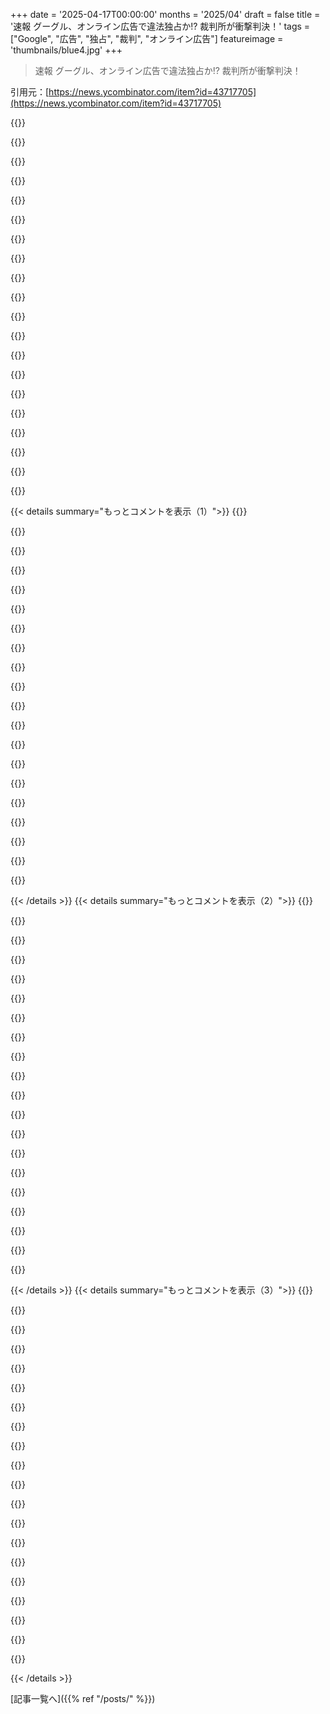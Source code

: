 +++
date = '2025-04-17T00:00:00'
months = '2025/04'
draft = false
title = '速報 グーグル、オンライン広告で違法独占か!? 裁判所が衝撃判決！'
tags = ["Google", "広告", "独占", "裁判", "オンライン広告"]
featureimage = 'thumbnails/blue4.jpg'
+++

> 速報 グーグル、オンライン広告で違法独占か!? 裁判所が衝撃判決！

引用元：[https://news.ycombinator.com/item?id=43717705](https://news.ycombinator.com/item?id=43717705)

{{<matomeQuote body="ここに判決が出てるね: https://storage.courtlistener.com/recap/gov.uscourts.vaed.53..." userName="doom2" createdAt="2025-04-17T15:02:31" color="">}}

{{<matomeQuote body="http://archive.md/20250417144711/https://www.nytimes.com/200..." userName="1vuio0pswjnm7" createdAt="2025-04-17T16:28:02" color="">}}

{{<matomeQuote body="この記事の説明はイマイチだと思うな。Googleはパブリッシャーのために広告枠を販売し、広告主のために広告も販売してる。広告を広告枠に配置するオークションも運営してるんだ。この図を見てみて https://images.app.goo.gl/ADx5xrAnWNicgoFu7 。Googleを潰さなくても、この仕組みの一部は分解できると思う。" userName="megaman821" createdAt="2025-04-17T15:50:42" color="#ff33a1">}}

{{<matomeQuote body="重要なのは、リークされたメールとか他の証拠で、この二重（多重？）構造の不正が（少なくとも過去には時々）あったことが示されてるってこと。例えば、Googleの広告取引所が自社のプラットフォームを優遇して、他の取引所が広告枠の入札で公平に競争するのを制限してたとか https://www.justice.gov/archives/opa/pr/justice-department-s... 入札者の数を制限することで、Googleは広告枠の価格を釣り上げてたとか https://www.abc.net.au/news/2024-11-26/closing-arguments-giv... Googleは競争相手と誰が落札するか合意する入札談合をして、これも価格を釣り上げてたとか https://www.justice.gov/atr/preventing-and-detecting-bid-rig... Googleは不公平な競争環境を作るために市場配分協定を結んでたとか https://www.winston.com/en/insights-news/avoiding-antitrust-..." userName="hammock" createdAt="2025-04-17T16:39:30" color="#785bff">}}

{{<matomeQuote body="メディアの買い手がシステムに1ドル入れると、パブリッシャーに届くのは平均で0.60ドル。場合によっては0.50ドル以下。広告は意図的に複雑なシステムになってて、企業がプロセス全体で何度も手数料を取れるようにしてるんだ。Googleは分割されるべきだけど、これらの問題を解決するには、広告技術システム全体を捨て去る必要があるね。https://www.forbes.com/sites/augustinefou/2021/02/15/how-muc..." userName="crowcroft" createdAt="2025-04-17T16:51:30" color="#45d325">}}

{{<matomeQuote body="AdTechで働いてる者として、反対意見を言わせてもらうよ。確かに複雑だけど、信じられないほど効率的だよ。それに、パブリッシャーが総収入の75％を得ようが30％を得ようが関係ない。重要なのは、次の最良の代替手段と比較してどれだけ稼いでるかってこと。Googleみたいな企業はこれが得意なんだ。Googleはこの分野の”独占企業”じゃない。実際、世界にはGoogleみたいな企業が多すぎるくらいだけど、パブリッシャーのためにトップレベルの収益を生み出す点では、Googleに匹敵する企業は存在しない。Googleと10年以上競争してきた経験から言わせてもらうよ。" userName="aiauthoritydev" createdAt="2025-04-17T17:39:18" color="#ff33a1">}}

{{<matomeQuote body="理論的には同意するけど、実際にはシステム全体が腐ってるよ。<br>・Googleが一方的に入札の仕組みを変えてコストを15％上昇させた https://finance.yahoo.com/news/google-changed-ad-auctions-ra...<br>・CriteoとSteelhouseによるコンバージョンアトリビューションとクッキー爆弾詐欺 https://finance.yahoo.com/news/criteo-versus-steelhouse-clic...<br>・Phunwareのクリックフラッディング詐欺 https://www.forbes.com/sites/augustinefou/2021/01/17/ubers-l...<br>・終わりのないモバイル広告詐欺のリスト https://www.fraud0.com/resources/ad-fraud-cases-of-the-past-...<br>・ビューアビリティ詐欺 https://www.cnbc.com/2017/01/31/procter-gamble-chief-markete...<br>・セッションハイジャック詐欺 https://www.buzzfeednews.com/article/craigsilverman/ad-indus...<br>これって健全で効率的な業界とは言えないよね。ベンダーは積極的に手数料を取るだけでなく、広告主が質の高いメディアや実際のパブリッシャーに支払うはずだったお金を不正なサイトやアプリに流用して、そこでより高いマージンを得てるんだ。" userName="crowcroft" createdAt="2025-04-17T18:07:53" color="#ff33a1">}}

{{<matomeQuote body="＞publisher earns 75% or 30% of the total revenue<br>＞中間業者が市場で収益の70％をかすめ取っている場合、それが問題ないわけないじゃん。<br>＞it is incredibly efficient<br>＞買い手と売り手のマッチングプロセスでリソースの70％が失われることが、一体どこが「信じられないほど効率的」なの？<br>＞What matters is how much they are earning compared to the next best alternative.<br>＞その通り。だからこそ、反競争的な行為によって次の最良の代替手段が存在するのを妨げるのは違法なんだ。今回の裁判で詳細な証拠の検討の結果、まさにそれが証明された。" userName="CPLX" createdAt="2025-04-17T17:49:27" color="#ff5733">}}

{{<matomeQuote body="＞On what planet is a loss of 70% of the resources to the matching process between buyers and sellers ”incredibly efficient”?<br>＞マーケットメーカーが市場を提供するコストを負担してる場合だよ。例えば、Steamはゲームを配信するためのインフラを提供するのに30％の手数料を取ってる。もっと安くできる人や企業もいるけど、それがほとんどの売り手にとって最良の選択肢なんだ。もしマーケットメーカーがいなければ、売り手はより多くの収益を得られるだろうけど、誰かに代わりにやってもらうのではなく、直接コストを負担することになる。" userName="hamp95" createdAt="2025-04-17T18:07:03" color="#ff33a1">}}

{{<matomeQuote body="ありがたいことに、HNはついに、人々が嫌がらせや攻撃を受けることなくAd techについて話せる段階になったんだね。<br>もう少し詳しく教えて。Google AdやDoubleClickは何がそんなに特別なんだと思う？<br>＞What matters is how much they are earning compared to the next best alternative.<br>もし間違ってたら訂正してほしいんだけど、たとえパブリッシャーが収益の30％しか得られなくても、他の代替プラットフォームよりも稼げると言ってるのかな？" userName="ksec" createdAt="2025-04-17T18:00:33" color="#ff5c5c">}}

{{<matomeQuote body="購入側の立場だけど、GoogleのMax Performanceってマジ効率いいんだよね。トラフィック誘導が特に。多分、他のプラットフォームより安いんじゃないかな。ちゃんとユーザーに合った広告を表示して、エンゲージメントも高いし。俺も嬉しいし、エンゲージメント上がって収入増えるパブリッシャーも嬉しいはず。ユーザーも、どうせ広告見るなら関連性の高い方がいいでしょ？　テレビの広告とか、全然関係ない薬の広告ばっかりじゃん？" userName="adrr" createdAt="2025-04-17T19:50:15" color="#45d325">}}

{{<matomeQuote body="いやいや、俺はマジで関係ない広告が見たいんだよね。セールスされるの嫌いだし。面白い広告とか、関係ない商品でも上手い見せ方してる方が好き。だから全部広告ブロックしてるけど、スーパーボウルのCMは好き。<br>で、これマジで効果あるんだわ。Nikeの広告好きだから、スポーツウェア買うときNikeに良いイメージ持ってる。スポーツウェア以外にもっと金使ってるけど、Nikeはあの広告のおかげでSaaSの広告出すより価値得てると思う。" userName="pclmulqdq" createdAt="2025-04-17T19:56:21" color="">}}

{{<matomeQuote body="それ意味わからん。そんな状況で、広告主が同じ金額払うわけないじゃん？　広告主は、そいつの注意を引く価値を低く見積もるでしょ、普通。" userName="MichaelZuo" createdAt="2025-04-17T21:57:01" color="">}}

{{<matomeQuote body="広告主が何を求めてるかなんて知ったこっちゃない。広告業界の人に、俺は関連性の高い広告なんて見たくないって言ってるだけ。広告業界の奴らはよく言うけど、マジで違うから。広告ターゲティングが“良くなっても”俺には何のメリットもない。欲しいものがあったら、セールスされなくても自分で見つけるから。" userName="pclmulqdq" createdAt="2025-04-18T05:05:07" color="">}}

{{<matomeQuote body="お前の個人的な意見なんて、Googleとか広告主とか、市場にとって意味あるの？　意思決定する人が、ノイズの中からお前の意見を拾えるわけないじゃん。" userName="MichaelZuo" createdAt="2025-04-18T05:48:35" color="">}}

{{<matomeQuote body="金銭的には意味不明だけど、金が全てじゃないんだよ。<br>感情も大事。怖い人がいたら、心の中で「やめろ！」って叫んで行動する。<br>その怖い人が、俺より俺自身のこと知ってたら、犬みたいに吠えるわ。「出てけ！　頭から出てけ！　そしたら気分良くなる」って。<br>理解できないなら、金とか真実が感情より大事って言ってるようなもんじゃん。じゃあなんで金稼ぐの？　生きるためだけ？" userName="maujun" createdAt="2025-04-18T00:24:27" color="">}}

{{<matomeQuote body="関連性の高い広告は、自制心のない人には有害だと思う。広告は人の心を弄んで、恐怖心とか嫉妬心を煽って金盗んでるようなもんじゃん。自制心のある人は、何を買うか人に言われる必要ないし。" userName="greenchair" createdAt="2025-04-17T20:34:30" color="">}}

{{<matomeQuote body="強制的に広告を見せようとするのは違法にすべき。" userName="thfuran" createdAt="2025-04-17T23:50:15" color="">}}

{{<matomeQuote body="Googleはパブリッシャーには良いかもしれないけど、広告主にはどうなの？　片方に良いことがもう片方には悪いことって、当たり前な気がするけど。競争があれば解決できる問題だけど、Googleが両方やってて市場を牛耳ってるから、色々操作できちゃう。操作してなくても、一社がそんなに力を持ってるのは良くないよね。" userName="xmprt" createdAt="2025-04-17T17:44:00" color="#38d3d3">}}

{{<matomeQuote body="（Open）RTBシステムは競争を促進し、広告主のコストを削減します。これは、売れ残った在庫を自動化された市場で利用できるようにすると同時に、広告主とのファーストパーティ関係を構築できなかった小規模なパブリッシャーの収益を増加させることによって実現されます。仲介業者は、さまざまなIDプロバイダーやその他のトラッキング/データエンリッチメントサービス、およびサードパーティエクスチェンジ、DSP、SSPです。信じられないかもしれませんが、このシステムは、ウェブサイトで広告スペースを直接購入するよりもはるかに安価になります。<br>＞Three industry studies showed less than 50 cents of every dollar goes to showing ads.”<br>広告に費やされたすべてのペニーは、定義上、広告の表示に使用されます。ただし、すべてのペニーがパブリッシャーに支払われるわけではありません。広告主は、自分とパブリッシャーの間のみんなに使われている60セントを見て、「おい、ぼったくられてるぞ！CPMあたり10セントではなく4セント/CPMを支払うことができる！」と言うかもしれませんが、各仲介業者は通常、獲得率を高めるために何らかの価値を追加します。例えば：<br>* 「CTRが高い」オーディエンス（広告をクリックする可能性が高いユーザー）に属するユーザーIDのリストを持っているIDプロバイダー<br>* ユーザーの場所をビッダーに伝え、ローカルに焦点を当てた広告をターゲットにできるようにするGeoプロバイダー<br>* ユーザーのインタラクションイベントを見て、リターゲティングできる人々のプロファイルを作成するユーザーintentプラグイン、「放棄されたカート」リターゲティング、製品レコメンデーションプロバイダーなど<br>* 複数のDSP間でオークションを実施して、パブリッシャーにとってより良い価格を得ると同時に、広告主がより多くの在庫を利用できるようにするエクスチェンジ<br>以前勤めていた会社では、インプレッションを事前に割り当てていました。過去のデータとテレビ番組の視聴者評価に基づいて、将来を予測し、ビデオまたはテレビ番組が獲得する視聴者数を決定し、その予測に基づいて広告インベントリを販売することができました。そのクソは無料ではありません！<br>これらはすべて、獲得率をx％からy％に上げるように設計されています（x > y）。確かに、ウェブサイトに月5,000ドルを支払ってバナー広告を直接表示させることもできますが、より多くのお金が無関心なユーザーに無駄になるでしょう。" userName="shortrounddev2" createdAt="2025-04-17T16:59:31" color="#45d325">}}

{{< details summary="もっとコメントを表示（1）">}}
{{<matomeQuote body="＞それぞれの仲介業者が何らかの価値を付け加えてる（ことが多い）<br>よく言われるけど、マジでそうじゃないことが多いんだよね。Neumannさんらの2019年の論文[1]によると、性別（男性）とか年齢（18-24、25-34、35-44歳）でターゲティングしても、ランダムに推測するより精度が低い（正答率42.3%）らしいよ。ターゲットの精度がランダム以下なら価値はゼロ以下じゃん。広告主はターゲティングにお金かけるより、普通に広告枠買った方がマシだよ。programmatic広告は理論上はわかるけど、実際はシステム全体がぶっ壊れてると思う。<br>[1] https://papers.ssrn.com/sol3/papers.cfm?abstract_id=3203131" userName="crowcroft" createdAt="2025-04-17T17:27:17" color="">}}

{{<matomeQuote body="＞“CTRの高い”オーディエンス（広告をクリックしやすいユーザー）のIDリストを持ってるIdentity providers<br>＞ユーザーの場所を教えてくれるGeo providers。地域限定の広告に使える。<br>＞ユーザーの行動履歴を見て、リターゲティングできる人を探すUser intent pluginsとか、おすすめ商品providerとか。<br>マジありえん！こんなの全部違法にして、関係者は磔にすべき。" userName="tmtvl" createdAt="2025-04-17T18:14:57" color="">}}

{{<matomeQuote body="ユーザーに嫌がらせしてるようには全然思えないけどな。むしろユーザーにとって役立つ広告を表示しようとしてるじゃん。考え方の違いなんだろうけど、俺はこういうターゲティング広告の方が好きだな。広告が全部ターゲットされてなくて、量がめっちゃ多い世界より全然マシ。" userName="cornel_io" createdAt="2025-04-17T19:13:07" color="#785bff">}}

{{<matomeQuote body="俺は逆の立場だな。多くの人は、ターゲット広告かそうじゃない広告かの二択じゃなくて、広告がほとんどない状態を望んでるんだよ。だからみんなad blocker使うし、広告を避けるために頑張ってる。[1]みたいな状況ならまあ許せるけどね。例えば、AmazonでLenovoのlaptop探したらHPのlaptopが最初に出てくるのはありえない。あと、図書館の人が旅行代理店に「この人フランスのガイドブック見てましたよ」って言うようなもんでしょ。マジ勘弁。こういうのを禁止したら、ad tech全体が崩壊する。毎日そうなるのを願ってる。" userName="porridgeraisin" createdAt="2025-04-17T20:16:59" color="#ff5733">}}

{{<matomeQuote body="＞だからみんなad blocker使うし、広告を避けるために頑張ってる。<br>じゃあコンテンツにお金払ってるの？" userName="LunaSea" createdAt="2025-04-17T21:04:28" color="">}}

{{<matomeQuote body="広告付きってのは、「ユーザーの行動を全部追跡して、個人情報を集めて、それを一番高い値段で売る」って意味じゃないから。" userName="troupo" createdAt="2025-04-18T07:51:42" color="">}}

{{<matomeQuote body="ニュースサイトはユーザーデータ持ってないから売ったりしないよ。外部のデータproviderが、特定のオーディエンスセグメントにリターゲティングするために使われるんだ。広告枠を適正な価格で売りたいなら、オーディエンスセグメントのターゲティングを提供しないと、広告のパフォーマンスが悪すぎて、ブランドが今までみたいな価格で買ってくれなくなる。" userName="LunaSea" createdAt="2025-04-18T12:29:48" color="">}}

{{<matomeQuote body="1．証拠を出してくれ。<br>他のコメントで、ターゲティングの精度はランダム以下だって言われてる。<br>https://news.ycombinator.com/item?id=43719816<br>2．広告はずっと昔からあった。Googleが巨大企業になったのは、contextual adsを提供してたからだろ。ユーザーのデータを集めなくても広告ビジネスはできる。" userName="troupo" createdAt="2025-04-18T12:58:49" color="#ff5733">}}

{{<matomeQuote body="＞他のコメントで、ターゲティングの精度はランダム以下だって言われてる。<br>https://news.ycombinator.com/item?id=43719816<br>長くなるけど、その研究は欠陥がある。desktopとmobileのトラフィックを区別してないし、Nielsen DARっていう推定方法を使ってるし。クリック率とかbounce rateも見てない。ターゲティング広告はマーケティング的にも強いんだよね。contextual adsじゃボリュームもパフォーマンスも低いから、ユーザーのデータを集める必要がある。" userName="LunaSea" createdAt="2025-04-18T13:13:20" color="">}}

{{<matomeQuote body="＞その研究は欠陥がある。<br>ユーザーのデータを大量に集めないと広告が出せないっていう、欠陥のない研究を見せてくれ。<br>＞No, it didn't.<br>そうだよ。インターネットの利用者が増えたから、Googleの収入が増えたんだよ。<br>Example: もしユーザーの同意なしに、大量のデータを集めて売って、結果がランダムと変わらなかったら意味あるの？ターゲット広告が多少効果的だとしても、ユーザーの行動をずっと監視するのは妥当なの？" userName="troupo" createdAt="2025-04-18T16:31:54" color="#45d325">}}

{{<matomeQuote body="マジそれな。売上爆上がりしてるのは、世界中でインターネット使う人が増えたからでしょ。Googleがその大部分を牛耳ってるし。<br>ありえない主張には、ありえない証拠が必要だよね。<br>＞例えば、ユーザーの許可なしに大量の個人情報を集めて売るって話だけど<br>ユーザーはちゃんと許可してるし、Consent Management Platformsで管理されて、TC stringsの形で広告オークションに渡されてるよ。知らないとかマジ？<br>＞広告の効果がランダムノイズと変わらないなら、意味なくない？<br>そんなことないし。主張するならソース出して。効果ないデータにお金払うブランドとかいる？<br>＞ターゲット広告がコンテキスト広告よりちょっと効果的なだけで、ユーザーの行動を一生追跡するのってアリ？<br>ユーザーは広告なしでサービス使うためにお金払う覚悟あるの？" userName="LunaSea" createdAt="2025-04-18T17:03:30" color="">}}

{{<matomeQuote body="＞ユーザーはお金払う覚悟あるの？<br>もし、そういうやり方なしじゃサービスを一定の規模で提供できないなら、やるべきじゃない。Googleのイノベーションがどうとか言う前に、今のやり方が唯一の道じゃないってこと。広告技術みたいな非道徳的なやり方を排除すれば、倫理的なイノベーションが生まれるはず。時間がかかったり、TPUの開発が遅れたりするかもしれないけど、奴隷を使ってGoogleのMLインフラチームで働かせればもっと早く進むかもしれないけど、そんなことしないじゃん？" userName="porridgeraisin" createdAt="2025-04-18T17:52:35" color="#ff5c5c">}}

{{<matomeQuote body="それってあなたの感想ですよね？Googleのサービス使ってる何億人ものユーザーはそう思ってないと思うよ。広告とか、少なくともターゲット広告は存在すべきじゃないって意見にはマジ同意だけど。ユーザーが現金で払いたくないから、企業が代替案を探してるだけ。広告とかプライバシーがマジで大事なら、とっくにFacebookとかYouTubeの代替サービスがあるはずだけど、ないじゃん。" userName="LunaSea" createdAt="2025-04-18T21:42:49" color="">}}

{{<matomeQuote body="ほとんどの人が広告技術がどうやってサービスを支えてるか理解してないと思う。一般の人に聞いたら、Googleが広告会社だってことすら知らないんじゃない？(YouTubeの広告以外で)" userName="porridgeraisin" createdAt="2025-04-18T22:16:28" color="">}}

{{<matomeQuote body="数年前、オランダの大手出版社(Persgroep)が、2つの広告ソリューションでユーザーの好み比較調査をしたんだ。一つは従来の個人データに基づいたターゲティング、もう一つはプライバシー保護ソリューション(SOLID)。結果、ユーザーは従来のバージョンを選んだんだって。仕組みを説明した後でもね。" userName="LunaSea" createdAt="2025-04-19T08:05:27" color="">}}

{{<matomeQuote body="広告会社じゃん。<br>”広告会社が、自分たちの広告は好かれてて、代替案なんて誰も望んでないってアンケート結果を発表”<br>それ、自爆してるって気づいてる？" userName="porridgeraisin" createdAt="2025-04-20T05:31:17" color="">}}

{{<matomeQuote body="この議論で証拠と理解を示してるの俺だけのようだけど。いつでも反論とか、実行可能な代替案とか、研究結果とか出してきていいんだぜ。夢のようなインターネットの世界を作るチャンスは既にあるのに、誰も作ったり使ったりしないのはなんでだと思う？" userName="LunaSea" createdAt="2025-04-20T09:00:48" color="#ff5733">}}

{{<matomeQuote body="ダークパターンを平気で使うなら、こっちも遠慮しないぜ。" userName="porridgeraisin" createdAt="2025-04-18T06:55:22" color="">}}

{{<matomeQuote body="あー、偽善者発見。" userName="LunaSea" createdAt="2025-04-18T12:30:36" color="">}}

{{<matomeQuote body="少なくとも、取引所は監査されるべき。今のところ、価格が自然な需給の結果なのか、それとも取引所が需要を偽って価格を釣り上げてるのか、全く分からない。" userName="whatever1" createdAt="2025-04-17T15:57:39" color="#38d3d3">}}


{{< /details >}}
{{< details summary="もっとコメントを表示（2）">}}
{{<matomeQuote body="それか、入札アルゴリズムの設計ミスかもね！自動入札機をどう作るかってのは、マジで議論の余地ありだよ。特にスピードと規模が求められる場合はね。めっちゃ奥が深い問題で、正解は一つじゃないと思うな。" userName="fidotron" createdAt="2025-04-17T16:39:52" color="">}}

{{<matomeQuote body="＞自動入札機をどう作るかってのは、マジで議論の余地ありだよ。特にスピードと規模が求められる場合はね。めっちゃ奥が深い問題で、正解は一つじゃないと思うな。”<br>問題は、自分の利益と相反するインセンティブを持った入札アルゴリズムの設計者を信用するのは賢明じゃないってこと。Googleは落札価格が高くなる方が得なんだから。" userName="shkkmo" createdAt="2025-04-17T16:52:26" color="#38d3d3">}}

{{<matomeQuote body="今更だけど、もっと前にやるべきだったんだよ。最近は、投資家がバックにいる企業が、あらゆる市場で同じことしてる。まずは中間の会社を買収して、独占的な力で市場を支配する。クライアントからはお金を取りすぎ、プロバイダーには安く買い叩く。そして次の市場へ。Googleは広告でこれをやってる。Appleはアプリ業者に対して同じことしてる。Amazonはあらゆるブランドに対してね。Uberはタクシー運転手とその客に対して。みんな利益をむしり取って、高くしてるのに、彼らしか選択肢がないんだ。こんなのありえない。法律があるはずなのに。このままじゃ、未来は一つの巨大企業がすべてを支配するディストピアだよ。" userName="Frieren" createdAt="2025-04-17T18:43:36" color="#ff5c5c">}}

{{<matomeQuote body="独占企業は政府が救済しない限り、いずれ滅びる。官僚化して硬直化し、競争圧力がなくなるからね。Searsがその例。銀行カルテルは政府の介入の例。法律は魔法じゃない。法律を作っても問題は解決しない。法律には、強制力が必要なんだ。政府は自分たちの財布を潤してくれる人々に力を行使するインセンティブがないから、法律は貧しい人や労働者階級に適用されることが多い。一般大衆の票が政府を動かすときだけ、献金者に攻撃するんだ。" userName="BirAdam" createdAt="2025-04-18T14:00:52" color="#ff5733">}}

{{<matomeQuote body="実際の判決を見ると、Googleの過去の裁判（Search、Playなど）が、独占とは何かを判断する前例として何度も引用されてるよ。" userName="precommunicator" createdAt="2025-04-18T03:08:01" color="">}}

{{<matomeQuote body="＞こんなのありえない。法律があるはずなのに。<br>そうなんだよ。アメリカには強力な独占禁止法があるのに、何十年も執行されてないんだ。Biden政権がまた使い始めたのはありがたい。Trumpが邪魔しなかったのもね。" userName="turtletontine" createdAt="2025-04-17T20:10:57" color="">}}

{{<matomeQuote body="最初のTrump政権がGoogle検索の独占禁止訴訟をBiden政権が起こす3年前に開始したんだよ。Big Tech攻撃は最近では超党派の取り組みだね。<br>https://en.m.wikipedia.org/wiki/United_States_v._Google_LLC_...<br>https://en.m.wikipedia.org/wiki/United_States_v._Google_LLC_..." userName="lolinder" createdAt="2025-04-17T23:44:31" color="#38d3d3">}}

{{<matomeQuote body="https://www.google.com/amp/s/amp.cnn.com/cnn/2020/10/20/tech..." userName="calderwoodra" createdAt="2025-04-17T23:07:29" color="">}}

{{<matomeQuote body="もしMarxたちが、資本主義の最終形態が共産主義だって知ってたら、もっとぐっすり眠れただろうね！" userName="foobarian" createdAt="2025-04-17T19:01:16" color="">}}

{{<matomeQuote body="＞もしMarxたちが、資本主義の最終形態が共産主義だって知ってたら！<br>“最終形態”って意味で使うなら、Marxはそれを自身の研究の中心的なテーゼとして主張したんだ（資本主義の発展→プロレタリア階級の意識→社会主義革命→社会主義→＜色々省略＞→国家の消滅→共産主義って流れで）。一方、狭い利害関係者のために運営され、全労働者を雇用し、あらゆるものを供給し、生産手段の私的支配を通じて事実上すべての人を奴隷化する単一のエンティティは共産主義でも社会主義（プロレタリアによる生産手段の管理）でもなく、単なる独占的資本主義なんだ（スターリン主義とか毛沢東主義みたいなものが、党エリートによる経済統制になってるのを批判する非レーニン主義的な共産主義者の主な主張の根源はここにある）。" userName="dragonwriter" createdAt="2025-04-17T21:59:12" color="#785bff">}}

{{<matomeQuote body="へー、ここがレーニン主義に対する非レーニン主義共産主義の主要な批判点なんだね。スターリン主義とか毛沢東主義みたいな、狭いエリート層による指令経済の全体主義的支配ってやつ。みんな批判するけど、これらのシステムは成果を上げたんだよ。ソ連の市民を一代で泥小屋からアパートに住まわせたんだから。東側諸国の崩壊に関する話でよくあるのは、ソ連の市民が無料の教育、医療、育児、住宅、食料、有給休暇、産休、雇用保障などを失うなんて考えもしなかったってこと。ソ連の社会主義が与えてくれたもの全てに、資本主義の消費経済が加わると思ってたんだ。それが違うって知ってマジで唖然としたらしいよ。" userName="dumbledoren" createdAt="2025-04-17T23:57:00" color="">}}

{{<matomeQuote body="あのシステムが「成果を上げた」のは、残酷で無関心で中央集権的な性質にもかかわらず、って言えるんじゃない？それのおかげだけじゃないと思うけど。" userName="paulryanrogers" createdAt="2025-04-18T02:58:12" color="">}}

{{<matomeQuote body="＞もしアメリカが医療費を払えない人を死なせたり、冬にホームレスを街から追い出して凍死させたりするのが「残酷」じゃないなら、あのシステムも残酷じゃないってことにならない？<br>ダブルスピークはマジで有害。" userName="dumbledoren" createdAt="2025-04-18T18:35:15" color="">}}

{{<matomeQuote body="別に資本主義を擁護しようとしてるわけじゃないから、どこにダブルスピークがあると思ったのかわかんない。" userName="paulryanrogers" createdAt="2025-04-18T19:43:22" color="">}}

{{<matomeQuote body="「残酷」って形容詞のことね。もし資本主義が残酷じゃないなら、社会主義とか共産主義に対する批判は成り立たないじゃん？<br>あと「政治的迫害」を持ち出すなら、資本主義は東側諸国よりも政治的に従順じゃない人たちを迫害してるよ。1950年代も今もね。" userName="dumbledoren" createdAt="2025-04-20T07:59:33" color="">}}

{{<matomeQuote body="細かいこと言って悪いんだけど、それって共産主義じゃないよ。独占的な民間企業は共産主義の真逆だもん。" userName="tdb7893" createdAt="2025-04-18T00:50:13" color="#ff5733">}}

{{<matomeQuote body="見えざる手による価格発見とか、競争市場は共産主義の対極にあるよね。癒着資本主義的な独占は、共産主義よりもファシズムに近いんじゃない？" userName="fsckboy" createdAt="2025-04-18T03:55:31" color="">}}

{{<matomeQuote body="「癒着資本主義的な独占」は、社会主義の批評家が「資本主義」って名付けた現実世界のシステムでよく見られる特徴だよ。<br>レーニン主義とその派生物を「共産主義」と呼ぶなら、それらも大いに関係あるよ。全部、事実上は国家資本主義的なシステムだし（理論的には社会主義への移行段階だけど、中国みたいにファシズム的な企業主義に移行した国もいくつかあるし。これは経済システムとしては、私的資本主義と国家資本主義の中間地点なんだよね）。" userName="dragonwriter" createdAt="2025-04-18T03:58:14" color="">}}

{{<matomeQuote body="癒着資本主義を批判する人たちが社会主義って言葉を作って、サイコパスな全体主義国家を作って、人を虐殺したり拷問したり飢えさせたりしたんだよ。それがどうした？<br>社会主義ってのは第4インターナショナルとか第3インターナショナルとか、自称社会主義の政党のことね。一般人が共産主義とかマルクス主義って呼ぶものと全く同じ。区別する意味がない。" userName="fsckboy" createdAt="2025-04-18T07:17:26" color="">}}

{{<matomeQuote body="＞現実世界の癒着資本主義の批判者も社会主義という言葉を作り、その後、社会病質的な全体主義国家を樹立し始めました<br>いや、違うって。後者は前者とは違う人たちで、何十年も後の人たち。イデオロギー的な連続性を主張してるけど、前者の理論からは根本的に逸脱してるんだ。最初の批判者たちは、資本主義を（社会主義と同じように、でもそれよりも前に）共産主義への道における不完全ながらも必要な発展段階だと考えていた。一方、全体主義的なディストピアを築いた人々は、それを完全に避けるべきものだと考え、マルクス主義の理論を修正してそれを回避した…<br>＞そして、社会主義とは第4インターナショナル、第3インターナショナルなどを意味します。<br>当然、第3インターナショナルと第4インターナショナルは、資本主義という名前が付けられた元の批判を書いた人々ではありません。<br>＞しかし、彼らはカジュアルな観察者が共産主義またはマルクス主義と呼ぶものと完全に同意しています<br>「カジュアルな観察者」と呼ばれるのは理由があります。<br>＞出典：私はかつて活発な共産主義者でした<br>全く驚きません。あなたはまだレーニン主義由来の分派のプロパガンダを深く信じているようです。イデオロギー/アイデンティティとしてそれを放棄した後でも。" userName="dragonwriter" createdAt="2025-04-18T07:35:53" color="">}}


{{< /details >}}
{{< details summary="もっとコメントを表示（3）">}}
{{<matomeQuote body="レーニン主義者で第四インターナショナルを認めるやつなんていないっての。反論の他の欠陥については、あんたがどうしようもない負け犬だってことはっきりしてるから、議論する気にもなれないわ。" userName="fsckboy" createdAt="2025-04-18T19:10:13" color="">}}

{{<matomeQuote body="マジで混乱してるんだけど…この状況のどこが共産主義と関係あるの？" userName="rfrey" createdAt="2025-04-18T02:01:11" color="">}}

{{<matomeQuote body="ってことは、人々を無力化して、丸裸にして奪うのに一番いい方法が共産主義だって認めるってこと？" userName="timewizard" createdAt="2025-04-17T19:55:19" color="">}}

{{<matomeQuote body="いや、だって一番うまくできてないじゃん。失敗すら成功しないんだから。" userName="mystified5016" createdAt="2025-04-17T20:44:00" color="">}}

{{<matomeQuote body="じゃあ、リアルな”資本主義が共産主義に進化した”ってのは、まだ試されたことないってこと？" userName="timewizard" createdAt="2025-04-17T21:14:55" color="">}}

{{<matomeQuote body="共産主義が資本主義に変わっていくのは見てきたじゃん。現代のロシアがそうだよ。<br>最近何してるんだろうね？" userName="shadowgovt" createdAt="2025-04-18T00:05:02" color="">}}

{{<matomeQuote body="資本主義もかなりうまくやってるみたいだけどね。効果について、ちゃんとした数字を見ないとわかんないな。<br>誰か、食料配給のany%スピードランで、どっちが早いか競ったことある？王政も参加できる？" userName="shadowgovt" createdAt="2025-04-17T20:31:49" color="#785bff">}}

{{<matomeQuote body="今が一番豊かなのに、資本主義が貧困にしたってどういうこと？<br>何と比べて貧しいって言ってるの？昔の今より貧しかった時と？" userName="milesrout" createdAt="2025-04-17T22:15:22" color="">}}

{{<matomeQuote body="3億人以上の平均で隠せることなんていくらでもあるよ。<br><a href=”https://www.pewresearch.org/social-trends/2020/01/09/trends-”>https://www.pewresearch.org/social-trends/2020/01/09/trends-...</a><br>…で、ハッキリ言って、今が最高なら、なんでアメリカはファシズムに一直線なの？" userName="shadowgovt" createdAt="2025-04-18T00:03:23" color="#785bff">}}

{{<matomeQuote body="ほとんどはコロナのトラウマで、2020年に誰が大統領だったか忘れちゃったからでしょ。" userName="astrange" createdAt="2025-04-18T04:04:01" color="#38d3d3">}}

{{<matomeQuote body="マジか。エルサルバドルの刑務所に適正手続きなしに消えた話、勘違いしてたわ。…核心に近づいてるのに、触れてないんだよな。国はずっとslidingしてる。Reaganが始めたって言えるかも。民主的なnormを壊すには時間がかかるんだ。" userName="shadowgovt" createdAt="2025-04-18T11:09:59" color="">}}

{{<matomeQuote body="誤解してるって。何百年も適用されてきた法律を適用するのはfascistじゃない。Alien Enemies Actがfascistだと思うなら、いつでも廃止できたはず。誰も“disappeared”させられてない。“deported”が正しい。Deportationは新しい考えじゃない。<br>＞The country has been sliding, this whole time. Reagan arguably started the ball rolling。”そんなことない。アメリカはどのpresidentの時代も自由になった。Trumpは民主的なnormを壊してない。選挙で負けたのが気に入らないだけだろ？" userName="milesrout" createdAt="2025-04-18T23:23:27" color="">}}

{{<matomeQuote body="誰かを街から連れ去って、El Salvadorに送ったんだよ。適正手続きなしに。で、間違いだったって言った。まだ帰ってきてない。これは候補者が負けたとかそういう話じゃない。Department of Homeland securityを作ったことへの反応なんだ。ここが最後のチャンスだ。“街から消されてEl Salvadorの刑務所に放り込まれる”以上のことはない。<br>＞the Alien Enemies Act<br>…戦争のためのものだ。“Enemies”っていうのは“戦時中は敵、平時は友人”って意味。今、誰と戦争してるんだ？" userName="shadowgovt" createdAt="2025-04-19T00:48:09" color="">}}

{{<matomeQuote body="これがどうしてmonopolyなのかわからん。Google adsを市場と定義すれば、Googleがmonopolyだってこと？iOSアプリを市場と定義するのと同じ？<br>X社が1000クリックあたり5ドル払うのは、それだけの価値があると思ってるからでしょ。Googleは好きなように料金を設定できるし、誰も強制されてない。App Storeはmonopolyじゃないのに、Google adsがmonopolyなのはおかしい。" userName="ApolloFortyNine" createdAt="2025-04-17T19:02:04" color="">}}

{{<matomeQuote body="＞I'm confused how this is a monopoly<br>＞例をあげるとGoogleがAdmeldを買収して、real time bidding機能を無効にした。短期的には損だけど、長期的には市場をcontrolできる。<br>＞Even if they play games with the auctions to keep the price up<br>＞競争相手が現れて、市場は離れていくべき。でもGoogleは競争相手を買収し続ける。<br>＞and it's not as if anyone is forced to use them<br>＞表面的にはそう。実際は違う。<br>App StoreとGoogle adsの裁判が違うのは、裁判所が違うから。anti trustの基準は“100%市場をdominationすること”じゃない。" userName="timewizard" createdAt="2025-04-17T19:53:30" color="#785bff">}}

{{<matomeQuote body="＞There's other ad companies, there is no other way to get an app on iOS.<br>＞Google Adsを使ってるサイトに広告を出す方法はGoogleしかないし、iOSにアプリを載せる方法はAppleしかない。どっちも同じ。Appleの場合と同じように判断すべきだと思うけど、Appleの判断は正しいと思ったから、考え直してる。" userName="lolinder" createdAt="2025-04-18T02:01:57" color="">}}

{{<matomeQuote body="そのlogicだと、開発者toolsをダウンロードしてsourceからinstallすればiPhoneにappを入れられるってことになるじゃん。" userName="lolinder" createdAt="2025-04-18T12:28:58" color="">}}

{{<matomeQuote body="いやいや、市場は明らかに“google ads”じゃないでしょ。少しは調べたら？GoogleはSherman antitrust actに違反してpublisher ad serverとad exchangeを“unlawfully [tying]”したと判断されたんだよ。Googleは供給側と需要側をlocked downして、両方でplayしてる。だからunfairにmonopolyを築けるんだ。App Storeを例にあげるのもおかしい。GoogleはEpic Gamesとのandroid storeを巡るanti trust訴訟で負けてる。" userName="turtletontine" createdAt="2025-04-17T19:43:09" color="#38d3d3">}}

{{<matomeQuote body="なんか失礼だけど、まあいいか。<br>＞2年前、GoogleはEpic GamesとのAndroidストアの慣行に関する独占禁止法訴訟で負けたんだよね。<br>競合他社がサードパーティ製アプリのインストールを一切許可してないのに、こんなことが起こるなんてマジありえない。<br>＞サプライサイド（広告スペースを売るサイト）とデマンドサイド（そのスペースに入札する広告主の市場）の両方を担って、両方の側でプレーできるんだ。しかも（重要なことに！）、広告主とパブリッシャーをロックインするように統合されているんだよね。<br>スーパーも同じじゃんって言えるかもね。棚っていう「サプライサイド」を提供して、ブランドは棚のスペースと位置取りについて交渉するでしょ。Googleみたいに入札市場じゃないけど、皮肉なことにGoogleの方法の方が中小企業が参加しやすいんだよね。大手スーパーに小さい商品置いてもらうのって、多くの企業には無理ゲーだよ。" userName="ApolloFortyNine" createdAt="2025-04-21T15:43:48" color="">}}

{{<matomeQuote body="広告スペースで、広告を今より邪魔にならないようにする会社が出てきてほしいなー。<br>広告が攻撃してきたり、viewportがジャンプしたり、読んでる時に隠れたりしなければ、製品の第一印象も良くなるし、広告が表示されるサイトの閲覧数も増えると思うんだよね。<br>質の高い広告はめちゃくちゃ価値が出るはず。" userName="nixpulvis" createdAt="2025-04-17T16:51:51" color="#45d325">}}


{{< /details >}}


[記事一覧へ]({{% ref "/posts/" %}})
